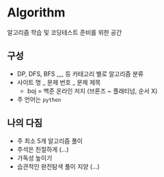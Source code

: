 # Algorithm

알고리즘 학습 및 코딩테스트 준비를 위한 공간



## 구성

- DP, DFS, BFS ,,,, 등 카테고리 별로 알고리즘 분류
- 사이트 명 _ 문제 번호 _ 문제 제목
  - boj = 백준 온라인 저지 (브론즈 ~ 플래티넘, 순서 X)
- 주 언어는 `python`



## 나의 다짐

- 주 최소 5개 알고리즘 풀이
- 주석은 친절하게 (...)
- 가독성 높이기
- 습관적인 완전탐색 풀이 지양 (...)

